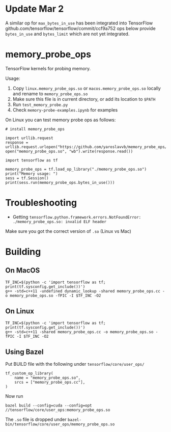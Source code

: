 # Update Mar 2
A similar op for `max_bytes_in_use` has been integrated into TensorFlow github.com/tensorflow/tensorflow/commit/ccf9a752
ops below provide `bytes_in_use` and `bytes_limit` which are not yet integrated.

# memory_probe_ops
TensorFlow kernels for probing memory.

Usage:

1. Copy `linux.memory_probe_ops.so` or `macos.memory_probe_ops.so` locally and rename to `memory_probe_ops.so`
2. Make sure this file is in current directory, or add its location to `$PATH`
3. Run `test_memory_probe.py`
4. Check `memory-probe-examples.ipynb` for examples

On Linux you can test memory probe ops as follows:

```
# install memory_probe_ops

import urllib.request
response = urllib.request.urlopen("https://github.com/yaroslavvb/memory_probe_ops/raw/master/linux.memory_probe_ops.so")
open("memory_probe_ops.so", "wb").write(response.read())

import tensorflow as tf

memory_probe_ops = tf.load_op_library("./memory_probe_ops.so")
print("Memory usage: ")
sess = tf.Session()
print(sess.run(memory_probe_ops.bytes_in_use()))
```


# Troubleshooting

- Getting `tensorflow.python.framework.errors.NotFoundError: ./memory_probe_ops.so: invalid ELF header`

Make sure you got the correct version of `.so` (Linux vs Mac)


# Building

## On MacOS
```
TF_INC=$(python -c 'import tensorflow as tf; print(tf.sysconfig.get_include())')
g++ -std=c++11 -undefined dynamic_lookup -shared memory_probe_ops.cc -o memory_probe_ops.so -fPIC -I $TF_INC -O2

```

## On Linux
```
TF_INC=$(python -c 'import tensorflow as tf; print(tf.sysconfig.get_include())')
g++ -std=c++11 -shared memory_probe_ops.cc -o memory_probe_ops.so -fPIC -I $TF_INC -O2

```
## Using Bazel
Put BUILD file with the following under `tensorflow/core/user_ops/`

```
tf_custom_op_library(
    name = "memory_probe_ops.so",
    srcs = ["memory_probe_ops.cc"],
)
```
Now run

`bazel build --config=cuda --config=opt //tensorflow/core/user_ops:memory_probe_ops.so
`

The `.so` file is dropped under `bazel-bin/tensorflow/core/user_ops/memory_probe_ops.so`
